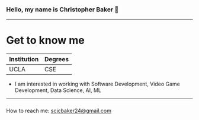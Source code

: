### Hello, my name is Christopher Baker 👋
----
# Get to know me

Institution | Degrees 
---- | ----
UCLA | CSE

- I am interested in working with Software Development, Video Game Development, Data Science, AI, ML

-----

###
How to reach me: <a href=”mailto:scjcbaker24@gmail.com”>scjcbaker24@gmail.com</a>


<!--
**rebelskywalker/rebelskywalker** is a ✨ _special_ ✨ repository because its `README.md` (this file) appears on your GitHub profile.

Here are some ideas to get you started:

- 🔭 I’m currently working on ...
- 🌱 I’m currently learning ...
- 👯 I’m looking to collaborate on ...
- 🤔 I’m looking for help with ...
- 💬 Ask me about ...
- 📫 How to reach me: ...
- 😄 Pronouns: ...
- ⚡ Fun fact: ...
-->

